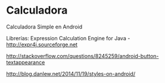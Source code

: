 # Calculadora
Calculadora Simple en Android

Librerías:
Expression Calculation Engine for Java - http://expr4j.sourceforge.net

http://stackoverflow.com/questions/8245259/android-button-textappearance

http://blog.danlew.net/2014/11/19/styles-on-android/
